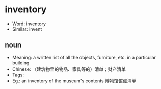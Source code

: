 # inventory

- Word: inventory
- Similar: invent

## noun

- Meaning: a written list of all the objects, furniture, etc. in a particular building
- Chinese: （建筑物里的物品、家具等的）清单；财产清单
- Tags: 
- Eg.: an inventory of the museum's contents 博物馆馆藏清单

